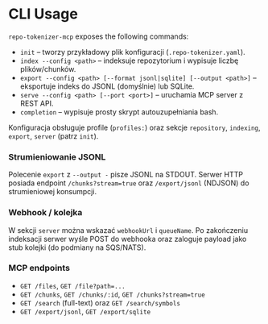 # CLI Usage

`repo-tokenizer-mcp` exposes the following commands:

- `init` – tworzy przykładowy plik konfiguracji (`.repo-tokenizer.yaml`).
- `index --config <path>` – indeksuje repozytorium i wypisuje liczbę plików/chunków.
- `export --config <path> [--format jsonl|sqlite] [--output <path>]` – eksportuje indeks do JSONL (domyślnie) lub SQLite.
- `serve --config <path> [--port <port>]` – uruchamia MCP server z REST API.
- `completion` – wypisuje prosty skrypt autouzupełniania bash.

Konfiguracja obsługuje profile (`profiles:`) oraz sekcje `repository`, `indexing`, `export`, `server` (patrz `init`).

### Strumieniowanie JSONL
Polecenie `export` z `--output -` pisze JSONL na STDOUT. Serwer HTTP posiada endpoint `/chunks?stream=true` oraz `/export/jsonl` (NDJSON) do strumieniowej konsumpcji.

### Webhook / kolejka
W sekcji `server` można wskazać `webhookUrl` i `queueName`. Po zakończeniu indeksacji serwer wyśle POST do webhooka oraz zaloguje payload jako stub kolejki (do podmiany na SQS/NATS).

### MCP endpoints
- `GET /files`, `GET /file?path=...`
- `GET /chunks`, `GET /chunks/:id`, `GET /chunks?stream=true`
- `GET /search` (full-text) oraz `GET /search/symbols`
- `GET /export/jsonl`, `GET /export/sqlite`
